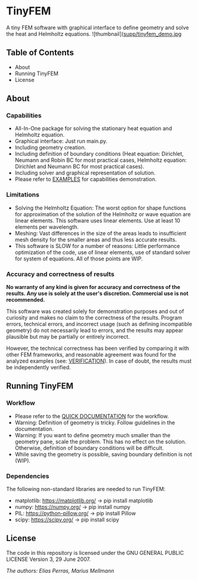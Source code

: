 # TinyFEM
A tiny FEM software with graphical interface to define geometry and solve the heat and Helmholtz equations. 
![thumbnail]([supp/tinyfem_demo.jpg](https://github.com/Mark00V/tinyfem/blob/main/supp/tinyfem_demo.jpg])
## Table of Contents
- About
- Running TinyFEM
- License

## About
### Capabilities
- All-In-One package for solving the stationary heat equation and Helmholtz equation.
- Graphical interface: Just run main.py.
- Including geometry creation.
- Including definition of boundary conditions (Heat equation: Dirichlet, Neumann and Robin BC for most practical cases, Helmholtz equation: Dirichlet and Neumann BC for most practical cases).
- Including solver and graphical representation of solution.
- Please refer to [EXAMPLES](https://github.com/Mark00V/tinyfem/blob/main/examples_tinyfem.pdf) for capabilities demonstration.
### Limitations
- Solving the Helmholtz Equation: The worst option for shape functions for approximation of the solution of the Helmholtz or wave equation are linear elements. This software uses linear elements. Use at least 10 elements per wavelength.
- Meshing: Vast differences in the size of the areas leads to insufficient mesh density for the smaller areas and thus less accurate results.
- This software is SLOW for a number of reasons: Little performance optimization of the code, use of linear elements, use of standard solver for system of equations. All of those points are WIP.
### Accuracy and correctness of results
**No warranty of any kind is given for accuracy and correctness of the results. Any use is solely at the user's discretion. Commercial use is not recommended.**

This software was created solely for demonstration purposes and out of curiosity and makes no claim to the correctness of the results. Program errors, technical errors, and incorrect usage (such as defining incompatible geometry) do not necessarily lead to errors, and the results may appear plausible but may be partially or entirely incorrect.

However, the technical correctness has been verified by comparing it with other FEM frameworks, and reasonable agreement was found for the analyzed examples (see: [VERIFICATION](https://github.com/Mark00V/tinyfem/blob/main/supp/verification_tinyfem.pdf)). In case of doubt, the results must be independently verified.

## Running TinyFEM
### Workflow
- Please refer to the [QUICK DOCUMENTATION](https://github.com/Mark00V/tinyfem/blob/main/supp/quick_documentation_tinyfem.pdf) for the workflow.
- Warning: Definition of geometry is tricky. Follow guidelines in the documentation.
- Warning: If you want to define geometry much smaller than the geometry pane, scale the problem. This has no effect on the solution. Otherwise, definition of boundary conditions will be difficult.
- While saving the geometry is possible, saving boundary definition is not (WIP).
### Dependencies
The following non-standard libraries are needed to run TinyFEM:
- matplotlib: https://matplotlib.org/   -> pip install matplotlib
- numpy: https://numpy.org/ -> pip install numpy
- PIL: https://python-pillow.org/ -> pip install Pillow
- scipy: https://scipy.org/ -> pip install scipy

## License
The code in this repository is licensed under the GNU GENERAL PUBLIC LICENSE Version 3, 29 June 2007.

_The authors: Elias Perras, Marius Mellmann_


